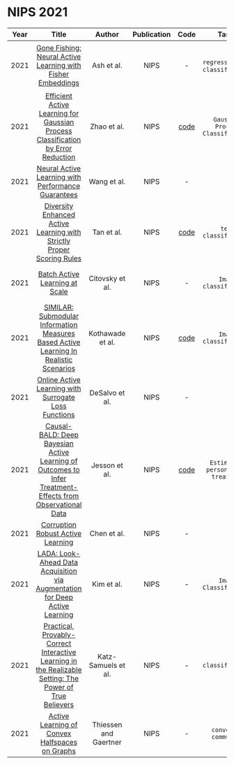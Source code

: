 # NIPS 2021
| Year |                                                       Title                                                       |   Author    | Publication | Code | Tasks | Notes | Datasets| Notions |
|:----:|:-----------------------------------------------------------------------------------------------------------------:|:-----------:|:-----------:|:----:|:----:|:-----:|:-----:|:-----:|
| 2021 |                        [Gone Fishing: Neural Active Learning with Fisher Embeddings](https://papers.nips.cc/paper/2021/hash/4afe044911ed2c247005912512ace23b-Abstract.html)                        |      Ash et al.       |    NIPS     |                          -                          |   `regression` and `classification`   | `maximum likelihood estimators error`, `ResNet`, `None`,`Pre-train+Fine-tune`,`Hard`      |   MNIST, OpenML, SVHN, CIFAR-10    |       |
| 2021 |             [Efficient Active Learning for Gaussian Process Classification by Error Reduction](https://papers.nips.cc/paper/2021/hash/50d2e70cdf7dd05be85e1b8df3f8ced4-Abstract.html)              |      Zhao et al.      |    NIPS     | [code](https://github.com/QianLab/NR_SMOCU_SGD_GPC) |   `Gaussian Process Classification`   | `Estimated Error Reduction`, `Gaussian Process Classfier`, `None`, `Tra`, `Hard`      | WDBC, Ionosphere, Vehicle, Wine      |       |
| 2021 |                            [Neural Active Learning with Performance Guarantees](https://papers.nips.cc/paper/2021/hash/3dcaf04c357c577a857f3ffadc555f9b-Abstract.html)                             |      Wang et al.      |    NIPS     |                          -                          |      |  `streaming setting`     |       |       |
| 2021 |                   [Diversity Enhanced Active Learning with Strictly Proper Scoring Rules](https://papers.nips.cc/paper/2021/hash/5a7b238ba0f6502e5d6be14424b20ded-Abstract.html)                   |      Tan et al.       |    NIPS     |     [code](https://github.com/davidtw999/BEMPS)     |   `text classification`   |  `Bayesian Estimate of Mean Propse Scores (BEMPS)`, `LM`, `None`, `Pre-train+FT`, `Hard`     | PuBMED, SST5, PUBMED, IMDB, AGNEWS      |       |
| 2021 |                                      [Batch Active Learning at Scale](https://papers.nips.cc/paper/2021/hash/64254db8396e404d9223914a0bd355d2-Abstract.html)                                       |    Citovsky et al.    |    NIPS     |                          -                          |   `Image classification`   |  `CLuster-Margin (diversity)`  `ResNet-101`, `None`, `Pre+FT`, `Hard`   | VGG 16, CIFAR10, CIFAR100, SVHN      |       |
| 2021 |           [SIMILAR: Submodular Information Measures Based Active Learning In Realistic Scenarios](https://papers.nips.cc/paper/2021/hash/9af08cda54faea9adf40a201794183cf-Abstract.html)           |   Kothawade et al.    |    NIPS     |    [code](https://github.com/decile-team/distil)    |   `Image classification`    | `Submodular information measures`, `ResNet18`,`None`,`Pre-FT`,`Hard`      | CIFAR-10, MNIST, ImageNet      |       |
| 2021 |                           [Online Active Learning with Surrogate Loss Functions](https://papers.nips.cc/paper/2021/hash/c1619d2ad66f7629c12c87fe21d32a58-Abstract.html)                            |    DeSalvo et al.     |    NIPS     |                          -                          |      |  `streaming setting`     |       |       |
| 2021 | [Causal-BALD: Deep Bayesian Active Learning of Outcomes to Infer Treatment-Effects from Observational Data](https://papers.nips.cc/paper/2021/hash/ffa4eb0e32349ae57f7a0ee8c7cd7c11-Abstract.html) |     Jesson et al.     |    NIPS     |  [code](https://github.com/anndvision/causal-bald)  | `Estimating personalized treatment`     |  `Uncertainty`, `Bayesian`, `None`, `Tra`, `Hard`     |  IHDP, CMNIST      |       |
| 2021 |                                     [Corruption Robust Active Learning](https://papers.nips.cc/paper/2021/hash/f7b6bc883be91f56eb248d72de4d2847-Abstract.html)                                     |      Chen et al.      |    NIPS     |                          -                          |      | `streaming-based active learning`      |       |       |
| 2021 |                [LADA: Look-Ahead Data Acquisition via Augmentation for Deep Active Learning](https://papers.nips.cc/paper/2021/hash/c1b70d965ca504aa751ddb62ad69c63f-Abstract.html)                |      Kim et al.       |    NIPS     |                          -                          |  `Image Classification`    |  `MAX Entropy`, `DNNs`, `data augmentation`, `Tra`, `Hard`    |  Fashion MNIST, SVHN, CIFAR-10, CIFAR-100     |       |
| 2021 |  [Practical, Provably-Correct Interactive Learning in the Realizable Setting: The Power of True Believers](https://papers.nips.cc/paper/2021/hash/94aada62f90dd50a84ca74304563d5db-Abstract.html)  |  Katz-Samuels et al.  |    NIPS     |                          -                          |   `classification`   |   `-`    |    `synthetic`   | |
| 2021 |                              [Active Learning of Convex Halfspaces on Graphs](https://papers.nips.cc/paper/2021/hash/c4bf1e24f3e6f92ca9dfd9a7a1a1049c-Abstract.html)                               | Thiessen and Gaertner |    NIPS     |                          -                          |   `convex of community`   |  `query complexity`, `GNNs`, `None`, `Tra`, `Hard`     | `DBLP`, `Youtube`, `Orkut`      |       |
